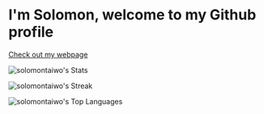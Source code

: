 # I'm Solomon, welcome to my Github profile
<a href="https://solomontaiwo.github.io/">Check out my webpage</a>

![solomontaiwo's Stats](https://github-readme-stats.vercel.app/api?username=solomontaiwo&theme=nord&show_icons=true&hide_border=true&count_private=true)

![solomontaiwo's Streak](https://github-readme-streak-stats.herokuapp.com/?user=solomontaiwo&theme=nord&hide_border=true)

![solomontaiwo's Top Languages](https://github-readme-stats.vercel.app/api/top-langs/?username=solomontaiwo&theme=nord&show_icons=true&hide_border=true&layout=compact)